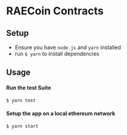 # RAECoin Contracts

## Setup

* Ensure you have `node.js` and `yarn` installed
* run `$ yarn` to install dependencies

## Usage

#### Run the test Suite

`$ yarn test`

#### Setup the app on a local ethereum network

`$ yarn start`
